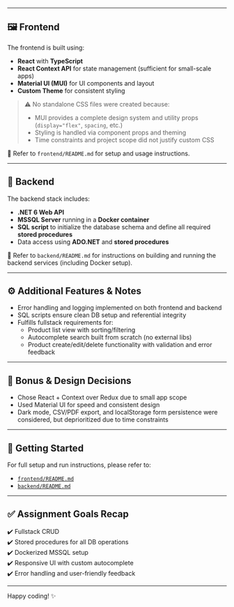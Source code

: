 
---

## 🖼️ Frontend

The frontend is built using:

- **React** with **TypeScript**
- **React Context API** for state management (sufficient for small-scale apps)
- **Material UI (MUI)** for UI components and layout
- **Custom Theme** for consistent styling

> ⚠️ No standalone CSS files were created because:
> - MUI provides a complete design system and utility props (`display="flex"`, `spacing`, etc.)
> - Styling is handled via component props and theming
> - Time constraints and project scope did not justify custom CSS

📌 Refer to `frontend/README.md` for setup and usage instructions.

---

## 🔧 Backend

The backend stack includes:

- **.NET 6 Web API**
- **MSSQL Server** running in a **Docker container**
- **SQL script** to initialize the database schema and define all required **stored procedures**
- Data access using **ADO.NET** and **stored procedures**

📌 Refer to `backend/README.md` for instructions on building and running the backend services (including Docker setup).

---

## ⚙️ Additional Features & Notes

- Error handling and logging implemented on both frontend and backend
- SQL scripts ensure clean DB setup and referential integrity
- Fulfills fullstack requirements for:
  - Product list view with sorting/filtering
  - Autocomplete search built from scratch (no external libs)
  - Product create/edit/delete functionality with validation and error feedback

---

## 📝 Bonus & Design Decisions

- Chose React + Context over Redux due to small app scope
- Used Material UI for speed and consistent design
- Dark mode, CSV/PDF export, and localStorage form persistence were considered, but deprioritized due to time constraints

---

## 🚀 Getting Started

For full setup and run instructions, please refer to:

- [`frontend/README.md`](./frontend/README.md)
- [`backend/README.md`](./backend/README.md)

---

## ✅ Assignment Goals Recap

✔️ Fullstack CRUD  
✔️ Stored procedures for all DB operations  
✔️ Dockerized MSSQL setup  
✔️ Responsive UI with custom autocomplete  
✔️ Error handling and user-friendly feedback

---

Happy coding! ✨
